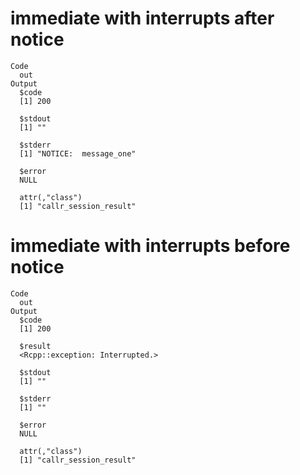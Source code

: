 # immediate with interrupts after notice

    Code
      out
    Output
      $code
      [1] 200
      
      $stdout
      [1] ""
      
      $stderr
      [1] "NOTICE:  message_one"
      
      $error
      NULL
      
      attr(,"class")
      [1] "callr_session_result"

# immediate with interrupts before notice

    Code
      out
    Output
      $code
      [1] 200
      
      $result
      <Rcpp::exception: Interrupted.>
      
      $stdout
      [1] ""
      
      $stderr
      [1] ""
      
      $error
      NULL
      
      attr(,"class")
      [1] "callr_session_result"


